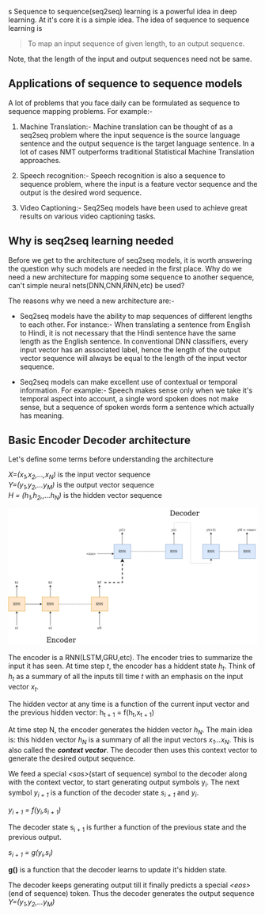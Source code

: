 s
Sequence to sequence(seq2seq) learning is a powerful idea in deep learning. At it's core it is a simple idea. The idea of sequence to sequence learning is

> To map an input sequence of given length, to an output sequence. 

Note, that the length of the input and output sequences need not be same.

## Applications of sequence to sequence models

A lot of problems that you face daily can be formulated as sequence to sequence mapping problems. For example:-

1) Machine Translation:- Machine translation can be thought of as a seq2seq problem where the input sequence is the source language sentence and the output sequence is the target language sentence. 
In a lot of cases NMT outperforms traditional Statistical Machine Translation approaches.

2) Speech recognition:- Speech recognition is also a sequence to sequence problem, where the input is a feature vector sequence and the output is the desired word sequence.

3) Video Captioning:- Seq2Seq models have been used to achieve great results on various video captioning tasks.

## Why is seq2seq learning needed

Before we get to the architecture of seq2seq models, it is worth answering the question why such models are needed in the first place.
Why do we need a new architecture for mapping some sequence to another sequence, can't simple neural nets(DNN,CNN,RNN,etc) be used?

The reasons why we need a new architecture are:-
* Seq2seq models have the ability to map sequences of different lengths to each other. For instance:- When translating a sentence from English to Hindi, it is not necessary that the Hindi sentence have the same length as the English sentence. In conventional DNN classifiers, every input vector has an associated label, hence the length of the output vector sequence will always be equal to the length of the input vector sequence.

* Seq2seq models can make excellent use of contextual or temporal information. For example:- Speech makes sense only when we take it's temporal aspect into account, a single word spoken does not make sense, but a sequence of spoken words form a sentence which actually has meaning.


## Basic Encoder Decoder architecture

Let's define some terms before understanding the architecture

*X=(x<sub>1</sub>,x<sub>2</sub>,...,x<sub>N</sub>)* is the input vector sequence  
*Y=(y<sub>1</sub>,y<sub>2</sub>,...y<sub>M</sub>)* is the output vector sequence  
*H = (h<sub>1</sub>,h<sub>2</sub>,,...h<sub>N</sub>)* is the hidden vector sequence

![Encoder Decoder](../images/encoder_decoder_architecture.png)

The encoder is a RNN(LSTM,GRU,etc). The encoder tries to summarize the input it has seen. At time step *t*, the encoder has a hiddent state *h<sub>t</sub>*. Think of *h<sub>t</sub>* as a summary of all the inputs till time *t* with an emphasis on the input vector *x<sub>t</sub>*.

The hidden vector at any time is a function of the current input vector and the previous hidden vector:
h<sub>t + 1</sub> = f(h<sub>t</sub>,x<sub>t + 1</sub>)

At time step N, the encoder generates the hidden vector *h<sub>N</sub>*. The main idea is: this hidden vector *h<sub>N</sub>* is a summary of all the input vectors *x<sub>1</sub>...x<sub>N</sub>*. This is also called the ***context vector***. The decoder then uses this context vector to generate the desired output sequence.

We feed a special *\<sos\>*(start of sequence) symbol to the decoder along with the context vector, to start generating output symbols y<sub>i</sub>. The next symbol *y<sub>i + 1</sub>* is a function of the decoder state *s<sub>i + 1</sub>* and *y<sub>i</sub>*.

*y<sub>i + 1</sub> = f(y<sub>i</sub>,s<sub>i + 1</sub>)*

The decoder state s<sub>i + 1</sub> is further a function of the previous state and the previous output.

*s<sub>i + 1</sub> = g(y<sub>i</sub>,s<sub>i</sub>)*

**g()** is a function that the decoder learns to update it's hidden state.

The decoder keeps generating output till it finally predicts a special *\<eos\>*(end of sequence) token. Thus the decoder generates the output sequence *Y=(y<sub>1</sub>,y<sub>2</sub>,...y<sub>M</sub>)*













